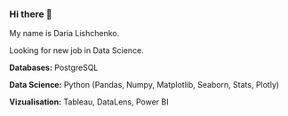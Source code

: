 ### Hi there 👋

My name  is Daria Lishchenko.

Looking for new job in Data Science.

__Databases:__ PostgreSQL 

__Data Science:__ Python (Pandas, Numpy, Matplotlib, Seaborn, Stats, Plotly) 

__Vizualisation:__ Tableau, DataLens, Power BI

<!--
**DaLi30/DaLi30** is a ✨ _special_ ✨ repository because its `README.md` (this file) appears on your GitHub profile.

Here are some ideas to get you started:

- 🔭 I’m currently working on ...
- 🌱 I’m currently learning ...
- 👯 I’m looking to collaborate on ...
- 🤔 I’m looking for help with ...
- 💬 Ask me about ...
- 📫 How to reach me: ...
- 😄 Pronouns: ...
- ⚡ Fun fact: ...
-->

